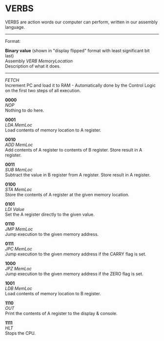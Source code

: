 # VERBS
VERBS are action words our computer can perform, written in our assembly language.

---
Format:

**Binary value** (shown in "display flipped" format with least significant bit last)  
Assembly *VERB MemoryLocation*  
Description of what it does.  

---

*FETCH*  
Increment PC and load it to RAM - Automatically done by the Control Logic on the first two steps of all execution.  

**0000**  
*NOP*  
Nothing to do here.  

**0001**  
*LDA MemLoc*  
Load contents of memory location to A register.  

**0010**  
*ADD MemLoc*  
Add contents of A register to contents of B register. Store result in A register.  

**0011**  
*SUB MemLoc*  
Subtract the value in B register from A register. Store result in A register.  

**0100**  
*STA MemLoc*  
Store the contents of A register at the given memory location.  

**0101**  
*LDI Value*  
Set the A register directly to the given value.  

**0110**  
*JMP MemLoc*  
Jump execution to the given memory address.  

**0111**  
*JPC MemLoc*  
Jump execution to the given memory address if the CARRY flag is set.  

**1000**  
*JPZ MemLoc*  
Jump execution to the given memory address if the ZERO flag is set.  

**1001**  
*LDB MemLoc*  
Load contents of memory location to B register.  

**1110**  
*OUT*  
Print the contents of A register to the display & console.  

**1111**  
*HLT*  
Stops the CPU.  
